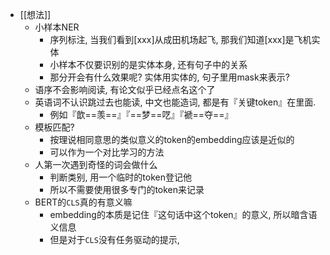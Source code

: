 - [[想法]]
	- 小样本NER
		- 序列标注, 当我们看到[xxx]从成田机场起飞, 那我们知道[xxx]是飞机实体
		- 小样本不仅要识别的是实体本身, 还有句子中的关系
		- 那分开会有什么效果呢? 实体用实体的, 句子里用mask来表示?
	- 语序不会影响阅读, 有论文似乎已经点名这个了
	- 英语词不认识跳过去也能读, 中文也能造词, 都是有『关键token』在里面.
		- 例如『歆==羡==』『==梦==呓』『褫==夺==』
	- 模板匹配?
		- 按理说相同意思的类似意义的token的embedding应该是近似的
		- 可以作为一个对比学习的方法
	- 人第一次遇到奇怪的词会做什么
		- 判断类别, 用一个临时的token登记他
		- 所以不需要使用很多专门的token来记录
	- BERT的`CLS`真的有意义嘛
		- embedding的本质是记住『这句话中这个token』的意义, 所以暗含语义信息
		- 但是对于`CLS`没有任务驱动的提示,